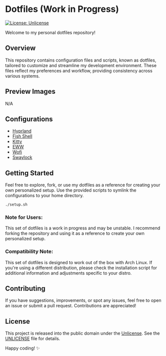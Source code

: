 # Dotfiles (Work in Progress)

[![License: Unlicense](https://img.shields.io/badge/License-Unlicense-blue.svg)](http://unlicense.org/)

Welcome to my personal dotfiles repository!

## Overview

This repository contains configuration files and scripts, known as dotfiles, tailored to customize and streamline my development environment. These files reflect my preferences and workflow, providing consistency across various systems.

## Preview Images

N/A

## Configurations

- [Hyprland](https://github.com/hyprwm/Hyprland)
- [Fish Shell](https://github.com/fish-shell/fish-shell)
- [Kitty](https://github.com/kovidgoyal/kitty)
- [EWW](https://github.com/elkowar/eww)
- [Wofi](https://hg.sr.ht/~scoopta/wofi)
- [Swaylock](https://github.com/jirutka/swaylock-effects)

## Getting Started

Feel free to explore, fork, or use my dotfiles as a reference for creating your own personalized setup. Use the provided scripts to symlink the configurations to your home directory.

```bash
./setup.sh
```

### Note for Users:

This set of dotfiles is a work in progress and may be unstable. I recommend forking the repository and using it as a reference to create your own personalized setup.

### Compatibility Note:

This set of dotfiles is designed to work out of the box with Arch Linux. If you're using a different distribution, please check the installation script for additional information and adjustments specific to your distro.

## Contributing

If you have suggestions, improvements, or spot any issues, feel free to open an issue or submit a pull request. Contributions are appreciated!

## License

This project is released into the public domain under the [Unlicense](https://unlicense.org). See the [UNLICENSE](https://github.com/lulkien/dotfiles/blob/master/UNLICENSE) file for details.

Happy coding! ✨
